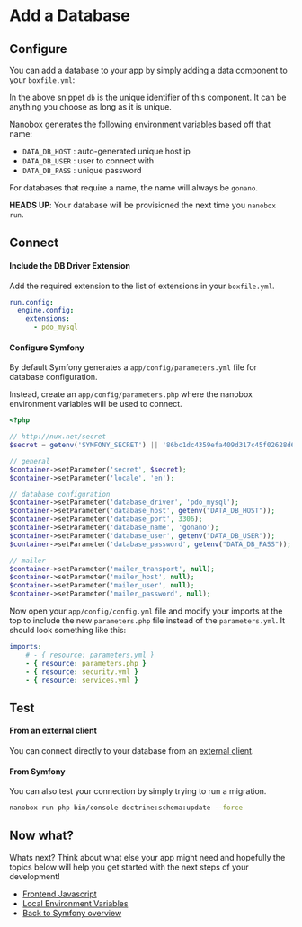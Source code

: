 # Add a Database

## Configure
You can add a database to your app by simply adding a data component to your `boxfile.yml`:

<div class="meta" data-class="snippet" data-optional-components="mysql,postgres" ></div>

In the above snippet `db` is the unique identifier of this component. It can be anything you choose as long as it is unique.

Nanobox generates the following environment variables based off that name:

* `DATA_DB_HOST` : auto-generated unique host ip
* `DATA_DB_USER` : user to connect with
* `DATA_DB_PASS` : unique password

For databases that require a name, the name will always be `gonano`.

**HEADS UP**: Your database will be provisioned the next time you `nanobox run`.

## Connect

#### Include the DB Driver Extension
Add the required extension to the list of extensions in your `boxfile.yml`.

```yaml
run.config:
  engine.config:
    extensions:
      - pdo_mysql
```

#### Configure Symfony

By default Symfony generates a `app/config/parameters.yml` file for database configuration.

Instead, create an `app/config/parameters.php` where the nanobox environment variables will be used to connect.

<div class="meta" data-class="configFile" data-run="app/config/parameters.php"></div>

```php
<?php

// http://nux.net/secret
$secret = getenv('SYMFONY_SECRET') || '86bc1dc4359efa409d317c45f02628d6946c767c';

// general
$container->setParameter('secret', $secret);
$container->setParameter('locale', 'en');

// database configuration
$container->setParameter('database_driver', 'pdo_mysql');
$container->setParameter('database_host', getenv("DATA_DB_HOST"));
$container->setParameter('database_port', 3306);
$container->setParameter('database_name', 'gonano');
$container->setParameter('database_user', getenv("DATA_DB_USER"));
$container->setParameter('database_password', getenv("DATA_DB_PASS"));

// mailer
$container->setParameter('mailer_transport', null);
$container->setParameter('mailer_host', null);
$container->setParameter('mailer_user', null);
$container->setParameter('mailer_password', null);
```

Now open your `app/config/config.yml` file and modify your imports at the top to include the new `parameters.php` file instead of the `parameters.yml`. It should look something like this:

```yaml
imports:
    # - { resource: parameters.yml }
    - { resource: parameters.php }
    - { resource: security.yml }
    - { resource: services.yml }
```

## Test

#### From an external client
You can connect directly to your database from an <a href="https://docs.nanobox.io/data-management/managing-local-data/" target="\_blank">external client</a>.

#### From Symfony
You can also test your connection by simply trying to run a migration.

```bash
nanobox run php bin/console doctrine:schema:update --force
```

## Now what?
Whats next? Think about what else your app might need and hopefully the topics below will help you get started with the next steps of your development!

* [Frontend Javascript](/php/symfony/frontend-javascript)
* [Local Environment Variables](/php/symfony/local-evars)
* [Back to Symfony overview](/php/symfony)
